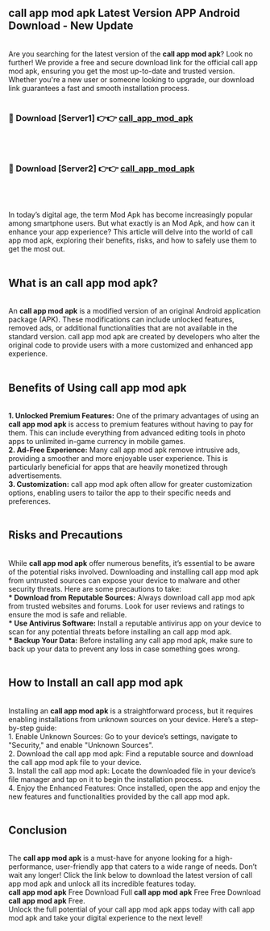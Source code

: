 ## call app mod apk Latest Version APP Android Download - New Update
<br>
Are you searching for the latest version of the <strong>call app mod apk</strong>? Look no further! We provide a free and secure download link for the official call app mod apk, ensuring you get the most up-to-date and trusted version. Whether you're a new user or someone looking to upgrade, our download link guarantees a fast and smooth installation process.
<br>
<br>
<h3>🔴 Download [Server1] 👉👉 <a href="https://modyolo.store/call+app+mod+apk">call_app_mod_apk</a></h3><br>
<br>
<h3>🔴 Download [Server2] 👉👉 <a href="https://modyolo.store/call+app+mod+apk">call_app_mod_apk</a></h3><br>
<br>
<br>
In today’s digital age, the term Mod Apk has become increasingly popular among smartphone users. But what exactly is an Mod Apk, and how can it enhance your app experience? This article will delve into the world of call app mod apk, exploring their benefits, risks, and how to safely use them to get the most out.
<br>
<br>
<h2>What is an call app mod apk?</h2>
<br>
An <strong>call app mod apk</strong> is a modified version of an original Android application package (APK). These modifications can include unlocked features, removed ads, or additional functionalities that are not available in the standard version. call app mod apk are created by developers who alter the original code to provide users with a more customized and enhanced app experience.
<br>
<br>
<h2>Benefits of Using call app mod apk</h2>
<br>
<strong> 1. Unlocked Premium Features:</strong> One of the primary advantages of using an <strong>call app mod apk</strong> is access to premium features without having to pay for them. This can include everything from advanced editing tools in photo apps to unlimited in-game currency in mobile games.
<br>
<strong> 2. Ad-Free Experience:</strong> Many call app mod apk remove intrusive ads, providing a smoother and more enjoyable user experience. This is particularly beneficial for apps that are heavily monetized through advertisements.
<br>
<strong> 3. Customization:</strong> call app mod apk often allow for greater customization options, enabling users to tailor the app to their specific needs and preferences.
<br>
<br>
<h2>Risks and Precautions</h2>
<br>
While <strong>call app mod apk</strong> offer numerous benefits, it’s essential to be aware of the potential risks involved. Downloading and installing call app mod apk from untrusted sources can expose your device to malware and other security threats. Here are some precautions to take:
<br>
<strong> * Download from Reputable Sources:</strong> Always download call app mod apk from trusted websites and forums. Look for user reviews and ratings to ensure the mod is safe and reliable.
<br>
<strong> * Use Antivirus Software:</strong> Install a reputable antivirus app on your device to scan for any potential threats before installing an call app mod apk.
<br>
<strong> * Backup Your Data:</strong> Before installing any call app mod apk, make sure to back up your data to prevent any loss in case something goes wrong.
<br>
<br>
<h2>How to Install an call app mod apk</h2>
<br>
Installing an <strong>call app mod apk</strong> is a straightforward process, but it requires enabling installations from unknown sources on your device. Here’s a step-by-step guide:
<br>
 1. Enable Unknown Sources: Go to your device’s settings, navigate to "Security," and enable "Unknown Sources".
<br>
 2. Download the call app mod apk: Find a reputable source and download the call app mod apk file to your device.
<br>
 3. Install the call app mod apk: Locate the downloaded file in your device’s file manager and tap on it to begin the installation process.
<br>
 4. Enjoy the Enhanced Features: Once installed, open the app and enjoy the new features and functionalities provided by the call app mod apk.
<br>
<br>
<h2><strong>Conclusion</strong></h2>
<br>
The <strong>call app mod apk</strong> is a must-have for anyone looking for a high-performance, user-friendly app that caters to a wide range of needs. Don’t wait any longer! Click the link below to download the latest version of call app mod apk and unlock all its incredible features today.
<br>
<strong>call app mod apk</strong> Free Download Full <strong>call app mod apk</strong> Free Free Download <strong>call app mod apk</strong> Free.
<br>
Unlock the full potential of your call app mod apk apps today with call app mod apk and take your digital experience to the next level!